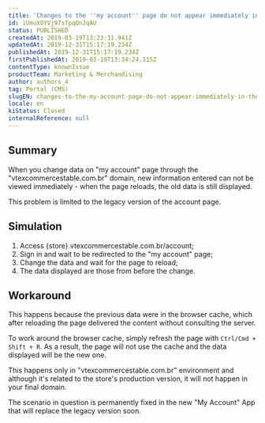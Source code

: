 ```yaml
---
title: 'Changes to the ''my account'' page do not appear immediately in the domain ''vtexcommercestable.com.br'''
id: iUmuXOYVj97sTpqQnJqAU
status: PUBLISHED
createdAt: 2019-03-19T13:23:11.941Z
updatedAt: 2019-12-31T15:17:19.234Z
publishedAt: 2019-12-31T15:17:19.234Z
firstPublishedAt: 2019-03-19T13:34:24.115Z
contentType: knownIssue
productTeam: Marketing & Merchandising
author: authors_4
tag: Portal (CMS)
slugEN: changes-to-the-my-account-page-do-not-appear-immediately-in-the-domain
locale: en
kiStatus: Closed
internalReference: null
---
```


## Summary

When you change data on "my account" page through the "vtexcommercestable.com.br" domain, new information entered can not be viewed immediately - when the page reloads, the old data is still displayed.

This problem is limited to the legacy version of the account page.

## Simulation

1. Access {store}.vtexcommercestable.com.br/account;
2. Sign in and wait to be redirected to the "my account" page;
3. Change the data and wait for the page to reload;
4. The data displayed are those from before the change.

## Workaround

This happens because the previous data were in the browser cache, which after reloading the page delivered the content without consulting the server.

To work around the browser cache, simply refresh the page with `Ctrl/Cmd + Shift + R`. As a result, the page will not use the cache and the data displayed will be the new one.

This happens only in "vtexcommercestable.com.br" environment and although it's related to the store's production version, it will not happen in your final domain.

The scenario in question is permanently fixed in the new "My Account" App that will replace the legacy version soon.

